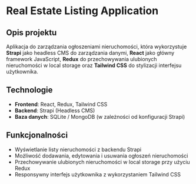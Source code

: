 # Real Estate Listing Application

## Opis projektu
Aplikacja do zarządzania ogłoszeniami nieruchomości, która wykorzystuje **Strapi** jako headless CMS do zarządzania danymi, **React** jako główny framework JavaScript, **Redux** do przechowywania ulubionych nieruchomości w local storage oraz **Tailwind CSS** do stylizacji interfejsu użytkownika.

## Technologie
- **Frontend**: React, Redux, Tailwind CSS
- **Backend**: Strapi (Headless CMS)
- **Baza danych**: SQLite / MongoDB (w zależności od konfiguracji Strapi)

## Funkcjonalności
- Wyświetlanie listy nieruchomości z backendu Strapi
- Możliwość dodawania, edytowania i usuwania ogłoszeń nieruchomości
- Przechowywanie ulubionych nieruchomości w local storage przy użyciu Redux
- Responsywny interfejs użytkownika z wykorzystaniem Tailwind CSS
